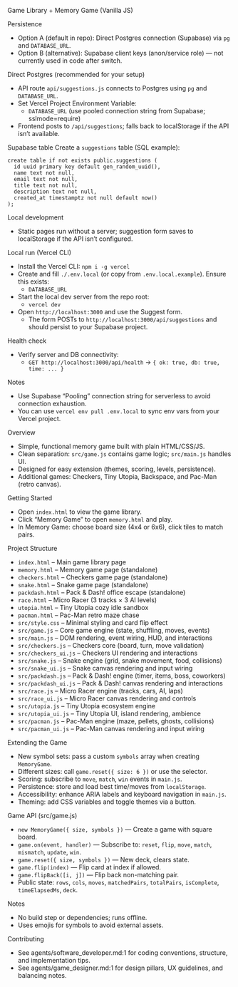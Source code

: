 Game Library + Memory Game (Vanilla JS)

Persistence
- Option A (default in repo): Direct Postgres connection (Supabase) via `pg` and `DATABASE_URL`.
- Option B (alternative): Supabase client keys (anon/service role) — not currently used in code after switch.

Direct Postgres (recommended for your setup)
- API route `api/suggestions.js` connects to Postgres using `pg` and `DATABASE_URL`.
- Set Vercel Project Environment Variable:
  - `DATABASE_URL` (use pooled connection string from Supabase; sslmode=require)
- Frontend posts to `/api/suggestions`; falls back to localStorage if the API isn’t available.

Supabase table
Create a `suggestions` table (SQL example):

```
create table if not exists public.suggestions (
  id uuid primary key default gen_random_uuid(),
  name text not null,
  email text not null,
  title text not null,
  description text not null,
  created_at timestamptz not null default now()
);
```

Local development
- Static pages run without a server; suggestion form saves to localStorage if the API isn’t configured.

Local run (Vercel CLI)
- Install the Vercel CLI: `npm i -g vercel`
- Create and fill `./.env.local` (or copy from `.env.local.example`). Ensure this exists:
  - `DATABASE_URL`
- Start the local dev server from the repo root:
  - `vercel dev`
- Open `http://localhost:3000` and use the Suggest form.
  - The form POSTs to `http://localhost:3000/api/suggestions` and should persist to your Supabase project.

Health check
- Verify server and DB connectivity:
  - `GET http://localhost:3000/api/health` → `{ ok: true, db: true, time: ... }`

Notes
- Use Supabase “Pooling” connection string for serverless to avoid connection exhaustion.
- You can use `vercel env pull .env.local` to sync env vars from your Vercel project.

Overview
- Simple, functional memory game built with plain HTML/CSS/JS.
- Clean separation: `src/game.js` contains game logic; `src/main.js` handles UI.
- Designed for easy extension (themes, scoring, levels, persistence).
 - Additional games: Checkers, Tiny Utopia, Backspace, and Pac-Man (retro canvas).

Getting Started
- Open `index.html` to view the game library.
- Click “Memory Game” to open `memory.html` and play.
- In Memory Game: choose board size (4x4 or 6x6), click tiles to match pairs.

Project Structure
- `index.html` – Main game library page
- `memory.html` – Memory game page (standalone)
- `checkers.html` – Checkers game page (standalone)
- `snake.html` – Snake game page (standalone)
- `packdash.html` – Pack & Dash! office escape (standalone)
- `race.html` – Micro Racer (3 tracks × 3 AI levels)
- `utopia.html` – Tiny Utopia cozy idle sandbox
 - `pacman.html` – Pac-Man retro maze chase
- `src/style.css` – Minimal styling and card flip effect
- `src/game.js` – Core game engine (state, shuffling, moves, events)
- `src/main.js` – DOM rendering, event wiring, HUD, and interactions
- `src/checkers.js` – Checkers core (board, turn, move validation)
- `src/checkers_ui.js` – Checkers UI rendering and interactions
- `src/snake.js` – Snake engine (grid, snake movement, food, collisions)
- `src/snake_ui.js` – Snake canvas rendering and input wiring
- `src/packdash.js` – Pack & Dash! engine (timer, items, boss, coworkers)
- `src/packdash_ui.js` – Pack & Dash! canvas rendering and interactions
- `src/race.js` – Micro Racer engine (tracks, cars, AI, laps)
- `src/race_ui.js` – Micro Racer canvas rendering and controls
- `src/utopia.js` – Tiny Utopia ecosystem engine
- `src/utopia_ui.js` – Tiny Utopia UI, island rendering, ambience
 - `src/pacman.js` – Pac-Man engine (maze, pellets, ghosts, collisions)
 - `src/pacman_ui.js` – Pac-Man canvas rendering and input wiring

Extending the Game
- New symbol sets: pass a custom `symbols` array when creating `MemoryGame`.
- Different sizes: call `game.reset({ size: 6 })` or use the selector.
- Scoring: subscribe to `move`, `match`, `win` events in `main.js`.
- Persistence: store and load best time/moves from `localStorage`.
- Accessibility: enhance ARIA labels and keyboard navigation in `main.js`.
- Theming: add CSS variables and toggle themes via a button.

Game API (src/game.js)
- `new MemoryGame({ size, symbols })` — Create a game with square board.
- `game.on(event, handler)` — Subscribe to: `reset`, `flip`, `move`, `match`, `mismatch`, `update`, `win`.
- `game.reset({ size, symbols })` — New deck, clears state.
- `game.flip(index)` — Flip card at index if allowed.
- `game.flipBack([i, j])` — Flip back non-matching pair.
- Public state: `rows`, `cols`, `moves`, `matchedPairs`, `totalPairs`, `isComplete`, `timeElapsedMs`, `deck`.

Notes
- No build step or dependencies; runs offline.
- Uses emojis for symbols to avoid external assets.

Contributing
- See agents/software_developer.md:1 for coding conventions, structure, and implementation tips.
- See agents/game_designer.md:1 for design pillars, UX guidelines, and balancing notes.
